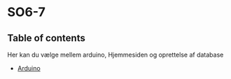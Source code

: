 # SO6-7

## Table of contents
Her kan du vælge mellem arduino, Hjemmesiden og oprettelse af database

- [Arduino](#Arduino)
